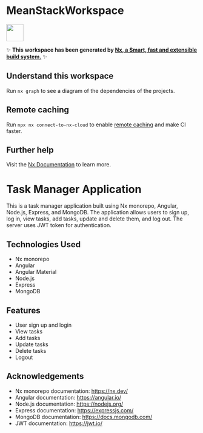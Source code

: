 # MeanStackWorkspace

<a alt="Nx logo" href="https://nx.dev" target="_blank" rel="noreferrer"><img src="https://raw.githubusercontent.com/nrwl/nx/master/images/nx-logo.png" width="45"></a>

✨ **This workspace has been generated by [Nx, a Smart, fast and extensible build system.](https://nx.dev)** ✨

## Understand this workspace

Run `nx graph` to see a diagram of the dependencies of the projects.

## Remote caching

Run `npx nx connect-to-nx-cloud` to enable [remote caching](https://nx.app) and make CI faster.

## Further help

Visit the [Nx Documentation](https://nx.dev) to learn more.

# Task Manager Application

This is a task manager application built using Nx monorepo, Angular, Node.js, Express, and MongoDB. The application allows users to sign up, log in, view tasks, add tasks, update and delete them, and log out. The server uses JWT token for authentication.

## Technologies Used

- Nx monorepo
- Angular
- Angular Material
- Node.js
- Express
- MongoDB

## Features

- User sign up and login
- View tasks
- Add tasks
- Update tasks
- Delete tasks
- Logout

## Acknowledgements

- Nx monorepo documentation: https://nx.dev/
- Angular documentation: https://angular.io/
- Node.js documentation: https://nodejs.org/
- Express documentation: https://expressjs.com/
- MongoDB documentation: https://docs.mongodb.com/
- JWT documentation: https://jwt.io/

